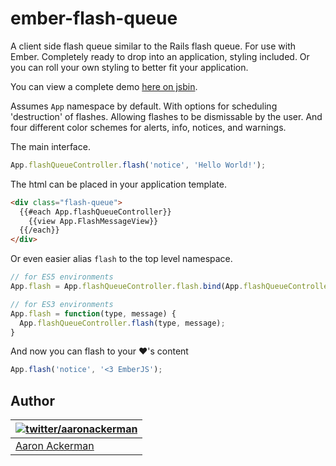 # ember-flash-queue

A client side flash queue similar to the Rails flash queue. For use with Ember. Completely ready to drop into an application, styling included. Or you can roll your own styling to better fit your application.

You can view a complete demo [here on jsbin](http://emberjs.jsbin.com/OGesizA/16/edit).

Assumes `App` namespace by default. With options for scheduling 'destruction' of flashes. Allowing flashes to be dismissable by the user. And four different color schemes for alerts, info, notices, and warnings.

The main interface.

```js
App.flashQueueController.flash('notice', 'Hello World!');
```

The html can be placed in your application template.

```html
<div class="flash-queue">
  {{#each App.flashQueueController}}
    {{view App.FlashMessageView}}
  {{/each}}
</div>
```

Or even easier alias `flash` to the top level namespace.
```js
// for ES5 environments
App.flash = App.flashQueueController.flash.bind(App.flashQueueController);

// for ES3 environments
App.flash = function(type, message) {
  App.flashQueueController.flash(type, message);
}
```

And now you can flash to your :heart:'s content

```js
App.flash('notice', '<3 EmberJS');
```

## Author

| [![twitter/_aaronackerman_](http://gravatar.com/avatar/c73ff9c7e654647b2b339d9e08b52143?s=70)](http://twitter.com/_aaronackerman_ "Follow @_aaronackerman_ on Twitter") |
|---|
| [Aaron Ackerman](https://twitter.com/_aaronackerman_) |
